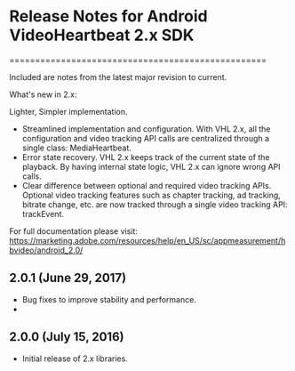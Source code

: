 # Release Notes for Android VideoHeartbeat 2.x SDK
==================================================


Included are notes from the latest major revision to current.

What's new in 2.x: 

Lighter, Simpler implementation.
- Streamlined implementation and configuration. With VHL 2.x, all the configuration and video tracking API calls are centralized through a single class: MediaHeartbeat.
- Error state recovery. VHL 2.x keeps track of the current state of the playback. By having internal state logic, VHL 2.x can ignore wrong API calls. 
- Clear difference between optional and required video tracking APIs. Optional video tracking features such as chapter tracking, ad tracking, bitrate change, etc. are now tracked through a single video tracking API: trackEvent. 

For full documentation please visit:
https://marketing.adobe.com/resources/help/en_US/sc/appmeasurement/hbvideo/android_2.0/

## 2.0.1 (June 29, 2017)
- Bug fixes to improve stability and performance.
- 
## 2.0.0 (July 15, 2016)
- Initial release of 2.x libraries.